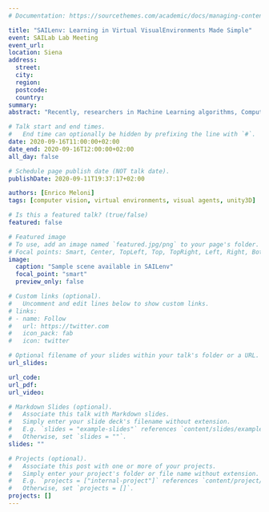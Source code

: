 ```yaml
---
# Documentation: https://sourcethemes.com/academic/docs/managing-content/

title: "SAILenv: Learning in Virtual VisualEnvironments Made Simple"
event: SAILab Lab Meeting
event_url:
location: Siena
address:
  street:
  city:
  region:
  postcode:
  country:
summary:
abstract: "Recently, researchers in Machine Learning algorithms, Computer Vision scientists, engineers, and others, showed a growing interest in 3D simulators as a mean to artificially create experimental settings that are remarkably close to those in the real world. However, most of the existing platforms to interface algorithms with 3D environments are often designed to setup navigation-related experiments, to study physical interactions, or to handle ad-hoc cases that are not thought to be customized, sometimes lacking a strong photorealistic appearance and an easy-to-use software interface. In this talk, we will present a platform developed in our lab, SAILenv, that is specifically designed to be simple and customizable, and that allows researchers to experiment visual recognition in virtual 3D scenes. A few lines of code are needed to interface every algorithm with the virtual world, and non-3D-graphics experts can easily customize the 3D environment itself, exploiting a collection of photorealistic objects. Our framework yields pixel-level semantic and instance labeling, depth, and, to the best of our knowledge, it is the only one that provides motion-related information directly inherited from the 3D engine. The client-server communication operates at a low level, avoiding the overhead of HTTP-based data exchanges. We perform experiments using a state-of-the-art object detector trained on real-world images, showing that it is able to recognize the photorealistic 3D objects of our environment. The computational burden of the optical flow compares favorably with the estimation performed using modern GPU-based convolutional networks or more classic implementations."

# Talk start and end times.
#   End time can optionally be hidden by prefixing the line with `#`.
date: 2020-09-16T11:00:00+02:00
date_end: 2020-09-16T12:00:00+02:00
all_day: false

# Schedule page publish date (NOT talk date).
publishDate: 2020-09-11T19:37:17+02:00

authors: [Enrico Meloni]
tags: [computer vision, virtual environments, visual agents, unity3D]

# Is this a featured talk? (true/false)
featured: false

# Featured image
# To use, add an image named `featured.jpg/png` to your page's folder. 
# Focal points: Smart, Center, TopLeft, Top, TopRight, Left, Right, BottomLeft, Bottom, BottomRight.
image:
  caption: "Sample scene available in SAILenv"
  focal_point: "smart"
  preview_only: false

# Custom links (optional).
#   Uncomment and edit lines below to show custom links.
# links:
# - name: Follow
#   url: https://twitter.com
#   icon_pack: fab
#   icon: twitter

# Optional filename of your slides within your talk's folder or a URL.
url_slides:

url_code:
url_pdf:
url_video:

# Markdown Slides (optional).
#   Associate this talk with Markdown slides.
#   Simply enter your slide deck's filename without extension.
#   E.g. `slides = "example-slides"` references `content/slides/example-slides.md`.
#   Otherwise, set `slides = ""`.
slides: ""

# Projects (optional).
#   Associate this post with one or more of your projects.
#   Simply enter your project's folder or file name without extension.
#   E.g. `projects = ["internal-project"]` references `content/project/deep-learning/index.md`.
#   Otherwise, set `projects = []`.
projects: []
---
```

